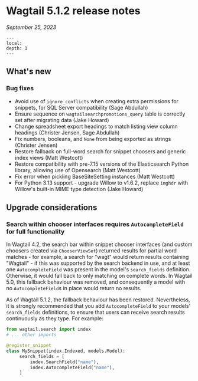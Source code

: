 # Wagtail 5.1.2 release notes

_September 25, 2023_

```{contents}
---
local:
depth: 1
---
```

## What's new

### Bug fixes

 * Avoid use of `ignore_conflicts` when creating extra permissions for snippets, for SQL Server compatibility (Sage Abdullah)
 * Ensure sequence on `wagtailsearchpromotions_query` table is correctly set after migrating data (Jake Howard)
 * Change spreadsheet export headings to match listing view column headings (Christer Jensen, Sage Abdullah)
 * Fix numbers, booleans, and `None` from being exported as strings (Christer Jensen)
 * Restore fallback on full-word search for snippet choosers and generic index views (Matt Westcott)
 * Restore compatibility with pre-7.15 versions of the Elasticsearch Python library, allowing use of Opensearch (Matt Westcott)
 * Fix error when pickling BaseSiteSetting instances (Matt Westcott)
 * For Python 3.13 support - upgrade Willow to v1.6.2, replace `imghdr` with Willow's built-in MIME type detection (Jake Howard)

## Upgrade considerations

### Search within chooser interfaces requires `AutocompleteField` for full functionality

In Wagtail 4.2, the search bar within snippet chooser interfaces (and custom choosers created via `ChooserViewSet`) returned results for partial word matches - for example, a search for "wagt" would return results containing "Wagtail" - if this was supported by the search backend in use, and at least one `AutocompleteField` was present in the model's `search_fields` definition. Otherwise, it would fall back to only matching on complete words. In Wagtail 5.0, this fallback behaviour was removed, and consequently a model with no `AutocompleteField`s in place would return no results.

As of Wagtail 5.1.2, the fallback behaviour has been restored. Nevertheless, it is strongly recommended that you add `AutocompleteField` to your models' `search_fields` definitions, to ensure that users can receive search results continuously as they type. For example:

```python
from wagtail.search import index
# ... other imports

@register_snippet
class MySnippet(index.Indexed, models.Model):
     search_fields = [
         index.SearchField("name"),
         index.AutocompleteField("name"),
     ]
```
